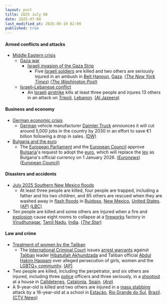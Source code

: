 ```yaml
---
layout: post
title: 2025 July 08
date: 2025-07-08
last_modified_at: 2025-09-10 02:09
published: true
---
```



#### Armed conflicts and attacks

* [Middle Eastern crisis](https://en.wikipedia.org/wiki/Middle_Eastern_crisis_%282023-present%29 "Middle Eastern crisis (2023-present)")
  * [Gaza war](https://en.wikipedia.org/wiki/Gaza_war "Gaza war")
    * [Israeli invasion of the Gaza Strip](https://en.wikipedia.org/wiki/Israeli_invasion_of_the_Gaza_Strip "Israeli invasion of the Gaza Strip")
      * Five [Israeli soldiers](https://en.wikipedia.org/wiki/Israeli_Ground_Forces "Israeli Ground Forces") are killed and two others are seriously injured in an ambush in [Beit Hanoun](https://en.wikipedia.org/wiki/Beit_Hanoun "Beit Hanoun"), [Gaza](https://en.wikipedia.org/wiki/Gaza_Strip "Gaza Strip"). [(*The New York Times*)](https://www.nytimes.com/2025/07/08/world/middleeast/israel-gaza-soldiers-killed.html) [(*The Washington Post*)](https://www.washingtonpost.com/world/2025/07/08/israel-gaza-hamas-palestinians-war-news-07-08-2025/1182b364-5bbb-11f0-a293-d4cc0ca28e5a_story.html)
  * [Israeli–Lebanese conflict](https://en.wikipedia.org/wiki/Israeli%E2%80%93Lebanese_conflict "Israeli–Lebanese conflict")
    * An [Israeli](https://en.wikipedia.org/wiki/Israel_Defense_Forces "Israel Defense Forces") [airstrike](https://en.wikipedia.org/wiki/Airstrike "Airstrike") kills at least three people and injures 13 others in an attack on [Tripoli](https://en.wikipedia.org/wiki/Tripoli%2C_Lebanon "Tripoli, Lebanon"), [Lebanon](https://en.wikipedia.org/wiki/Lebanon "Lebanon"). [(Al Jazeera)](https://www.aljazeera.com/news/2025/7/8/israeli-strike-kills-at-least-three-people-in-northern-lebanon)

#### Business and economy

* [German economic crisis](https://en.wikipedia.org/wiki/German_economic_crisis_%282022%E2%80%93present%29 "German economic crisis (2022–present)")
  * [German](https://en.wikipedia.org/wiki/Germany "Germany") vehicle manufacturer [Daimler Truck](https://en.wikipedia.org/wiki/Daimler_Truck "Daimler Truck") announces it will cut around 5,000 jobs in the country by 2030 in an effort to save €1 billion following a drop in sales. [(DW)](https://www.dw.com/en/daimler-truck-to-cut-5000-jobs-in-germany-by-2030/a-73200970)
* [Bulgaria and the euro](https://en.wikipedia.org/wiki/Bulgaria_and_the_euro "Bulgaria and the euro")
  * The [European Parliament](https://en.wikipedia.org/wiki/European_Parliament "European Parliament") and the [European Council](https://en.wikipedia.org/wiki/European_Council "European Council") approve [Bulgaria](https://en.wikipedia.org/wiki/Bulgaria "Bulgaria")'s request to adopt the [euro](https://en.wikipedia.org/wiki/Euro "Euro"), which will replace the [lev](https://en.wikipedia.org/wiki/Bulgarian_lev "Bulgarian lev") as Bulgaria's official currency on 1 January 2026. [(*Euronews*)](https://www.euronews.com/2025/07/08/european-parliament-approves-bulgarias-adoption-of-the-euro) [(European Council)](https://www.consilium.europa.eu/en/press/press-releases/2025/07/08/bulgaria-ready-to-use-the-euro-from-1-january-2026-council-takes-final-steps/)

#### Disasters and accidents

* [July 2025 Southern New Mexico floods](https://en.wikipedia.org/wiki/July_2025_Southern_New_Mexico_floods "July 2025 Southern New Mexico floods")
  * At least three people are killed, four people are trapped, including a father and his two children, and 85 others are rescued when they are washed away in [flash floods](https://en.wikipedia.org/wiki/Flash_flood "Flash flood") in [Ruidoso](https://en.wikipedia.org/wiki/Ruidoso%2C_New_Mexico "Ruidoso, New Mexico"), [New Mexico](https://en.wikipedia.org/wiki/New_Mexico "New Mexico"), [United States](https://en.wikipedia.org/wiki/United_States "United States"). [(AP)](https://apnews.com/article/flash-floods-new-mexico-mountain-village-189b28910c458a3fdfe7114322c51188) [(LBC)](https://www.lbc.co.uk/world-news/father-and-two-children-washed-away-in-new-mexico-flash-floods/)
* Ten people are killed and some others are injured when a fire and [explosion](https://en.wikipedia.org/wiki/Explosion "Explosion") cause eight rooms to collapse at a [fireworks](https://en.wikipedia.org/wiki/Fireworks "Fireworks") factory in [Virudhunagar](https://en.wikipedia.org/wiki/Virudhunagar "Virudhunagar"), [Tamil Nadu](https://en.wikipedia.org/wiki/Tamil_Nadu "Tamil Nadu"), [India](https://en.wikipedia.org/wiki/India "India"). [(*The Star*)](https://www.thestar.com.my/news/nation/2025/07/08/fireworks-factory-blast-kills-10-in-tamil-nadu)

#### Law and crime

* [Treatment of women by the Taliban](https://en.wikipedia.org/wiki/Treatment_of_women_by_the_Taliban "Treatment of women by the Taliban")
  * The [International Criminal Court](https://en.wikipedia.org/wiki/International_Criminal_Court "International Criminal Court") issues [arrest warrants](https://en.wikipedia.org/wiki/Arrest_warrant "Arrest warrant") against [Taliban](https://en.wikipedia.org/wiki/Taliban "Taliban") leader [Hibatullah Akhundzada](https://en.wikipedia.org/wiki/Hibatullah_Akhundzada "Hibatullah Akhundzada") and Taliban official [Abdul Hakim Haqqani](https://en.wikipedia.org/wiki/Abdul_Hakim_Haqqani "Abdul Hakim Haqqani") over alleged persecution of girls, women and the [LGBTQ+ community](https://en.wikipedia.org/wiki/LGBTQ%2B_community "LGBTQ+ community"). [(AP)](https://apnews.com/article/icc-tribunal-arrests-taliban-women-36e471179d6059ab1c9ae6699e5082c0)
* Two people are killed, including the perpetrator, and six others are injured, including three [police](https://en.wikipedia.org/wiki/Mossos_d%27Esquadra "Mossos d'Esquadra") officers and three seriously, in a [shootout](https://en.wikipedia.org/wiki/Shootout "Shootout") at a house in [Calldetenes](https://en.wikipedia.org/wiki/Calldetenes "Calldetenes"), [Catalonia](https://en.wikipedia.org/wiki/Catalonia "Catalonia"), [Spain](https://en.wikipedia.org/wiki/Spain "Spain"). [(*Ara*)](https://www.ara.cat/societat/successos/dues-persones-mortes-cinc-mossos-ferits-tiroteig-calldetenes_1_5436487.html)
* A 9-year-old is killed and two others are injured in a [mass stabbing](https://en.wikipedia.org/wiki/Mass_stabbing "Mass stabbing") attack by a 16-year-old at a school in [Estação](https://en.wikipedia.org/wiki/Esta%C3%A7%C3%A3o "Estação"), [Rio Grande do Sul](https://en.wikipedia.org/wiki/Rio_Grande_do_Sul "Rio Grande do Sul"), [Brazil](https://en.wikipedia.org/wiki/Brazil "Brazil"). [(CTV News)](https://www.ctvnews.ca/world/article/a-teenager-attacks-children-in-a-school-in-brazil-killing-a-9-year-old/)
